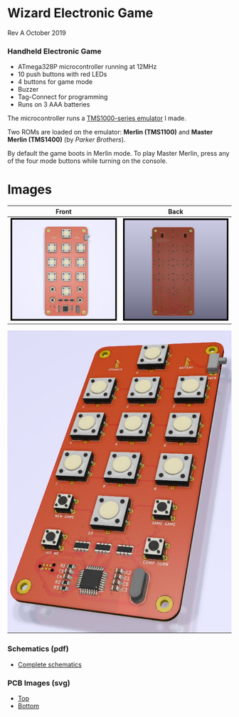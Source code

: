# Wizard Electronic Game
Rev A October 2019

### Handheld Electronic Game
- ATmega328P microcontroller running at 12MHz
- 10 push buttons with red LEDs
- 4 buttons for game mode
- Buzzer
- Tag-Connect for programming
- Runs on 3 AAA batteries

The microcontroller runs a [TMS1000-series emulator](https://github.com/hotkeysoft/emulators) I made.

Two ROMs are loaded on the emulator: **Merlin (TMS1100)** and **Master Merlin (TMS1400)** (by *Parker Brothers*).

By default the game boots in Merlin mode. To play Master Merlin, press any of the four mode buttons while turning on the console.

Images
============
|Front                                                 | Back                                              |
|------------------------------------------------------|---------------------------------------------------|
|![Render Front](./img/render-front.jpg "Render Front")|![Render Back](./img/render-back.jpg "Render Back")|


![Render](./img/WizardGame.jpg "Render")

### Schematics (pdf)
- [Complete schematics](./img/schema.pdf)

### PCB Images (svg)
- [Top](./img/pcb-front.svg)
- [Bottom](./img/pcb-back.svg)
